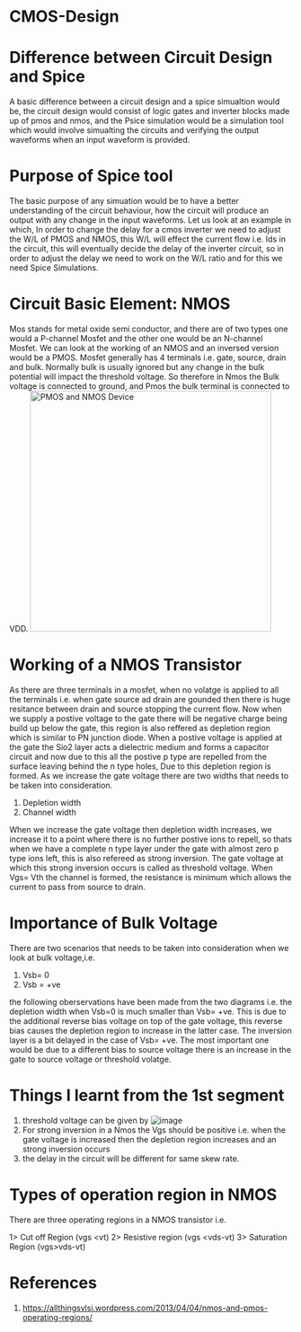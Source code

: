 # CMOS-Design

# Difference between Circuit Design and Spice 
  A basic difference between a circuit design and a spice simualtion would be, the circuit design would consist of logic gates and inverter blocks made up of pmos and nmos, and the Psice simulation would be a simulation tool which would involve simualting the circuits and verifying the output waveforms when an input waveform is provided. 

# Purpose of Spice tool 
The basic purpose of any simuation would be to have a better understanding of the circuit behaviour, how the circuit will produce an output with any change in the input waveforms. Let us look at an example in which, In order to change the delay for a cmos inverter we need to adjust the W/L of PMOS and NMOS, this W/L will effect the current flow i.e. Ids in the circuit, this will eventually decide the delay of the inverter circuit, so in order to adjust the delay we need to work on the W/L ratio and for this we need Spice Simulations.  

# Circuit Basic Element: NMOS 
Mos stands for metal oxide semi conductor, and there are of two types one would a P-channel Mosfet and the other one would be an N-channel Mosfet. We can look at the working of an NMOS and an inversed version would be a PMOS. Mosfet generally has 4 terminals i.e. gate, source, drain and bulk. Normally bulk is usually ignored but any change in the bulk potential will impact the threshold voltage. So therefore in Nmos the Bulk voltage is connected to ground, and Pmos the bulk terminal is connected to VDD. 
<img width="429" alt="PMOS and NMOS Device" src="https://user-images.githubusercontent.com/78948002/108134473-e4645100-707b-11eb-9482-ac66136a9c88.PNG">

# Working of a NMOS Transistor 
As there are three terminals in a mosfet, when no volatge is applied to all the terminals i.e. when gate source ad drain are gounded then there is huge resitance between drain and source stopping the current flow. Now when we supply a postive voltage to the gate there will be negative charge being build up below the gate, this region is also reffered as depletion region which is similar to PN junction diode. When a postive voltage is applied at the gate the Sio2 layer acts a dielectric medium and forms a capacitor circuit and now due to this all the postive p type are repelled from the surface leaving behind the n type holes, Due to this depletion region is formed. As we increase the gate voltage there are two widths that needs to be taken into consideration. 
1. Depletion width 
2. Channel width 

When we increase the gate voltage then depletion width increases, we increase it to a point where there is no further postive ions to repell, so thats when we have a complete n type layer under the gate with almost zero p type ions left, this is also refereed as strong inversion. The gate voltage at which this strong inversion occurs is called as threshold voltage. When Vgs= Vth the channel is formed, the resistance is minimum which allows the current to pass from source to drain. 

# Importance of Bulk Voltage
There are two scenarios that needs to be taken into consideration when we look at bulk voltage,i.e.
1. Vsb= 0 
2. Vsb = +ve 

the following oberservations have been made from the two diagrams i.e. the depletion width when Vsb=0 is much smaller than Vsb= +ve. This is due to the additional reverse bias voltage on top of the gate voltage, this reverse bias causes the depletion region to increase in the latter case. The inversion layer is a bit delayed in the case of Vsb= +ve. The most important one would be due to a different bias to source voltage there is an increase in the gate to source voltage or threshold volatge. 

# Things I learnt from the 1st segment 
1. threshold voltage can be given by 
  ![image](https://user-images.githubusercontent.com/78948002/108152748-58fcb700-709f-11eb-834f-e71cf37d7a5b.png)  
3. For strong inversion in a Nmos the Vgs should be positive i.e. when the gate voltage is increased then the depletion region increases and an strong inversion occurs
4. the delay in the circuit will be different for same skew rate.

# Types of operation region in NMOS 

There are three operating regions in a NMOS transistor i.e.

1> Cut off Region  (vgs <vt)
2> Resistive region (vgs <vds-vt)
3> Saturation Region (vgs>vds-vt)




# References
1. https://allthingsvlsi.wordpress.com/2013/04/04/nmos-and-pmos-operating-regions/
